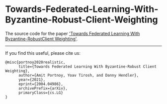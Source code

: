 # Towards-Federated-Learning-With-Byzantine-Robust-Client-Weighting
The source code for the paper ['Towards Federated Learning With Byzantine-RobustClient Weighting'](https://arxiv.org/abs/2004.04986).

<hr />
If you find this useful, please cite us: 


```
@misc{portnoy2020realistic,
      title={Towards Federated Learning With Byzantine-Robust Client Weighting}, 
      author={Amit Portnoy, Yoav Tirosh, and Danny Hendler},
      year={2021},
      eprint={2004.04986},
      archivePrefix={arXiv},
      primaryClass={cs.LG}
}
```
